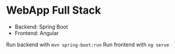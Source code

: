# WebApp Full Stack

- Backend: Spring Boot
- Frontend: Angular

Run backend with `mvn spring-boot:run`
Run frontend with `ng serve`